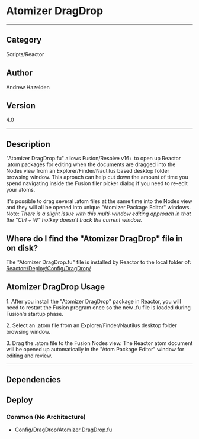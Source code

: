 # Atomizer DragDrop
___

## Category
Scripts/Reactor

## Author
Andrew Hazelden

## Version
4.0

___

## Description
<p>"Atomizer DragDrop.fu" allows Fusion/Resolve v16+ to open up Reactor .atom packages for editing when the documents are dragged into the Nodes view from an Explorer/Finder/Nautilus based desktop folder browsing window. This aproach can help cut down the amount of time you spend navigating inside the Fusion filer picker dialog if you need to re-edit your atoms.</p>

<p>It's possible to drag several .atom files at the same time into the Nodes view and they will all be opened into unique "Atomizer Package Editor" windows. Note: <i>There is a slight issue with this multi-window editing approach in that the "Ctrl + W" hotkey doesn't track the current window.</i></p>


<h2>Where do I find the "Atomizer DragDrop" file in on disk?</h2>
<p>The "Atomizer DragDrop.fu" file is installed by Reactor to the local folder of:<br>
<a href="file://Reactor:/Deploy/Config/DragDrop/">Reactor:/Deploy/Config/DragDrop/</a></p>


<h2>Atomizer DragDrop Usage</h2>

<p>1. After you install the "Atomizer DragDrop" package in Reactor, you will need to restart the Fusion program once so the new .fu file is loaded during Fusion's startup phase.</p>

<p>2. Select an .atom file from an Explorer/Finder/Nautilus desktop folder browsing window.</p>

<p>3. Drag the .atom file to the Fusion Nodes view. The Reactor atom document will be opened up automatically in the "Atom Package Editor" window for editing and review.</p>


___

## Dependencies

## Deploy

### Common (No Architecture)

<ul>
<li><a href="https://gitlab.com/WeSuckLess/Reactor/-/blob/master/Atoms/com.AndrewHazelden.Atomizer.DragDrop/Config/DragDrop/Atomizer DragDrop.fu?ref_type=heads">Config/DragDrop/Atomizer DragDrop.fu</a></li>
</ul>
